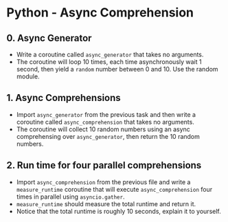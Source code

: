 # Python - Async Comprehension

## 0. Async Generator
- Write a coroutine called `async_generator` that takes no arguments.
- The coroutine will loop 10 times, each time asynchronously wait 1 second, then yield a `random` number between 0 and 10. Use the random module.

## 1. Async Comprehensions
- Import `async_generator` from the previous task and then write a coroutine called `async_comprehension` that takes no arguments.
- The coroutine will collect 10 random numbers using an async comprehensing over `async_generator`, then return the 10 random numbers.

## 2. Run time for four parallel comprehensions
- Import `async_comprehension` from the previous file and write a `measure_runtime` coroutine that will execute `async_comprehension` four times in parallel using `asyncio.gather`.
- `measure_runtime` should measure the total runtime and return it.
- Notice that the total runtime is roughly 10 seconds, explain it to yourself.
